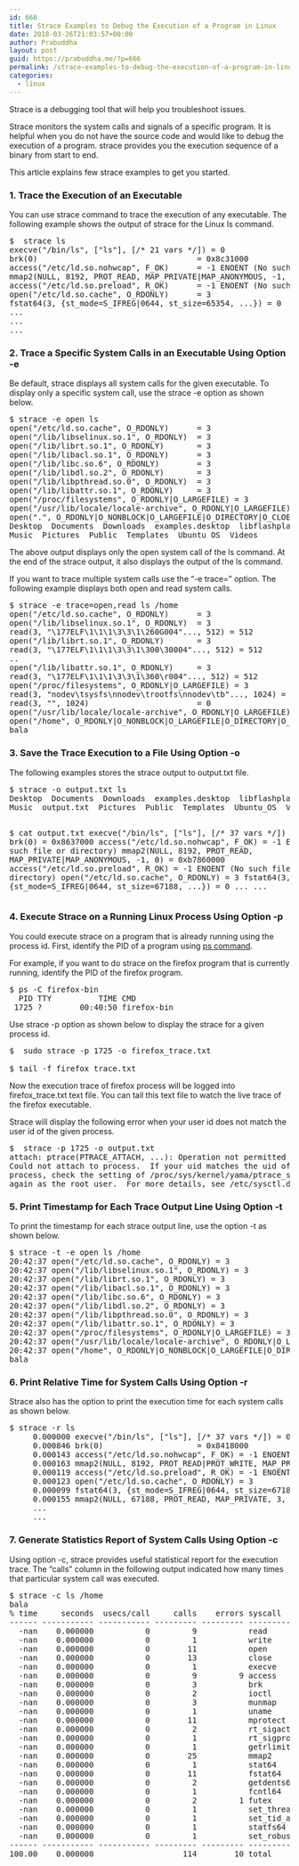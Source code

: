 ```yaml
---
id: 666
title: Strace Examples to Debug the Execution of a Program in Linux
date: 2018-03-26T21:03:57+00:00
author: Prabuddha
layout: post
guid: https://prabuddha.me/?p=666
permalink: /strace-examples-to-debug-the-execution-of-a-program-in-linux/
categories:
  - linux
---
```

Strace is a debugging tool that will help you troubleshoot issues.

Strace monitors the system calls and signals of a specific program. It is helpful when you do not have the source code and would like to debug the execution of a program. strace provides you the execution sequence of a binary from start to end.

This article explains few strace examples to get you started.
<span id="more-8965"></span>
<h3>1. Trace the Execution of an Executable</h3>
You can use strace command to trace the execution of any executable. The following example shows the output of strace for the Linux ls command.
<pre>$  strace ls
execve("/bin/ls", ["ls"], [/* 21 vars */]) = 0
brk(0)                                  = 0x8c31000
access("/etc/ld.so.nohwcap", F_OK)      = -1 ENOENT (No such file or directory)
mmap2(NULL, 8192, PROT_READ, MAP_PRIVATE|MAP_ANONYMOUS, -1, 0) = 0xb78c7000
access("/etc/ld.so.preload", R_OK)      = -1 ENOENT (No such file or directory)
open("/etc/ld.so.cache", O_RDONLY)      = 3
fstat64(3, {st_mode=S_IFREG|0644, st_size=65354, ...}) = 0
...
...
...</pre>
<h3>2. Trace a Specific System Calls in an Executable Using Option -e</h3>
Be default, strace displays all system calls for the given executable. To display only a specific system call, use the strace -e option as shown below.
<pre>$ strace -e open ls
open("/etc/ld.so.cache", O_RDONLY)      = 3
open("/lib/libselinux.so.1", O_RDONLY)  = 3
open("/lib/librt.so.1", O_RDONLY)       = 3
open("/lib/libacl.so.1", O_RDONLY)      = 3
open("/lib/libc.so.6", O_RDONLY)        = 3
open("/lib/libdl.so.2", O_RDONLY)       = 3
open("/lib/libpthread.so.0", O_RDONLY)  = 3
open("/lib/libattr.so.1", O_RDONLY)     = 3
open("/proc/filesystems", O_RDONLY|O_LARGEFILE) = 3
open("/usr/lib/locale/locale-archive", O_RDONLY|O_LARGEFILE) = 3
open(".", O_RDONLY|O_NONBLOCK|O_LARGEFILE|O_DIRECTORY|O_CLOEXEC) = 3
Desktop  Documents  Downloads  examples.desktop  libflashplayer.so 
Music  Pictures  Public  Templates  Ubuntu_OS  Videos</pre>
The above output displays only the open system call of the ls command. At the end of the strace output, it also displays the output of the ls command.

If you want to trace multiple system calls use the “-e trace=” option. The following example displays both open and read system calls.
<pre>$ strace -e trace=open,read ls /home
open("/etc/ld.so.cache", O_RDONLY)      = 3
open("/lib/libselinux.so.1", O_RDONLY)  = 3
read(3, "\177ELF\1\1\1\3\3\1\260G004"..., 512) = 512
open("/lib/librt.so.1", O_RDONLY)       = 3
read(3, "\177ELF\1\1\1\3\3\1\300\30004"..., 512) = 512
..
open("/lib/libattr.so.1", O_RDONLY)     = 3
read(3, "\177ELF\1\1\1\3\3\1\360\r004"..., 512) = 512
open("/proc/filesystems", O_RDONLY|O_LARGEFILE) = 3
read(3, "nodev\tsysfs\nnodev\trootfs\nnodev\tb"..., 1024) = 315
read(3, "", 1024)                       = 0
open("/usr/lib/locale/locale-archive", O_RDONLY|O_LARGEFILE) = 3
open("/home", O_RDONLY|O_NONBLOCK|O_LARGEFILE|O_DIRECTORY|O_CLOEXEC) = 3
bala</pre>
<h3>3. Save the Trace Execution to a File Using Option -o</h3>
The following examples stores the strace output to output.txt file.
<pre>$ strace -o output.txt ls
Desktop  Documents  Downloads  examples.desktop  libflashplayer.so
Music  output.txt  Pictures  Public  Templates  Ubuntu_OS  Videos

$ cat output.txt 
execve("/bin/ls", ["ls"], [/* 37 vars */]) = 0
brk(0)                                  = 0x8637000
access("/etc/ld.so.nohwcap", F_OK)      = -1 ENOENT (No such file or directory)
mmap2(NULL, 8192, PROT_READ, MAP_PRIVATE|MAP_ANONYMOUS, -1, 0) = 0xb7860000
access("/etc/ld.so.preload", R_OK)      = -1 ENOENT (No such file or directory)
open("/etc/ld.so.cache", O_RDONLY)      = 3
fstat64(3, {st_mode=S_IFREG|0644, st_size=67188, ...}) = 0
...
...</pre>
<h3>4. Execute Strace on a Running Linux Process Using Option -p</h3>
You could execute strace on a program that is already running using the process id. First, identify the PID of a program using <a href="https://www.thegeekstuff.com/2011/04/ps-command-examples/">ps command</a>.

For example, if you want to do strace on the firefox program that is currently running, identify the PID of the firefox program.
<pre>$ ps -C firefox-bin
  PID TTY          TIME CMD
 1725 ?        00:40:50 firefox-bin</pre>
Use strace -p option as shown below to display the strace for a given process id.
<pre>$  sudo strace -p 1725 -o firefox_trace.txt

$ tail -f firefox_trace.txt</pre>
Now the execution trace of firefox process will be logged into firefox_trace.txt text file. You can tail this text file to watch the live trace of the firefox executable.

Strace will display the following error when your user id does not match the user id of the given process.
<pre>$  strace -p 1725 -o output.txt
attach: ptrace(PTRACE_ATTACH, ...): Operation not permitted
Could not attach to process.  If your uid matches the uid of the target
process, check the setting of /proc/sys/kernel/yama/ptrace_scope, or try
again as the root user.  For more details, see /etc/sysctl.d/10-ptrace.conf</pre>
<h3>5. Print Timestamp for Each Trace Output Line Using Option -t</h3>
To print the timestamp for each strace output line, use the option -t as shown below.
<pre>$ strace -t -e open ls /home
20:42:37 open("/etc/ld.so.cache", O_RDONLY) = 3
20:42:37 open("/lib/libselinux.so.1", O_RDONLY) = 3
20:42:37 open("/lib/librt.so.1", O_RDONLY) = 3
20:42:37 open("/lib/libacl.so.1", O_RDONLY) = 3
20:42:37 open("/lib/libc.so.6", O_RDONLY) = 3
20:42:37 open("/lib/libdl.so.2", O_RDONLY) = 3
20:42:37 open("/lib/libpthread.so.0", O_RDONLY) = 3
20:42:37 open("/lib/libattr.so.1", O_RDONLY) = 3
20:42:37 open("/proc/filesystems", O_RDONLY|O_LARGEFILE) = 3
20:42:37 open("/usr/lib/locale/locale-archive", O_RDONLY|O_LARGEFILE) = 3
20:42:37 open("/home", O_RDONLY|O_NONBLOCK|O_LARGEFILE|O_DIRECTORY|O_CLOEXEC) = 3
bala</pre>
<h3>6. Print Relative Time for System Calls Using Option -r</h3>
Strace also has the option to print the execution time for each system calls as shown below.
<pre>$ strace -r ls 
     0.000000 execve("/bin/ls", ["ls"], [/* 37 vars */]) = 0
     0.000846 brk(0)                    = 0x8418000
     0.000143 access("/etc/ld.so.nohwcap", F_OK) = -1 ENOENT (No such file or directory)
     0.000163 mmap2(NULL, 8192, PROT_READ|PROT_WRITE, MAP_PRIVATE|MAP_ANONYMOUS, -1, 0) = 0xb787b000
     0.000119 access("/etc/ld.so.preload", R_OK) = -1 ENOENT (No such file or directory)
     0.000123 open("/etc/ld.so.cache", O_RDONLY) = 3
     0.000099 fstat64(3, {st_mode=S_IFREG|0644, st_size=67188, ...}) = 0
     0.000155 mmap2(NULL, 67188, PROT_READ, MAP_PRIVATE, 3, 0) = 0xb786a000
     ...
     ...</pre>
<h3>7. Generate Statistics Report of System Calls Using Option -c</h3>
Using option -c, strace provides useful statistical report for the execution trace. The “calls” column in the following output indicated how many times that particular system call was executed.
<pre>$ strace -c ls /home
bala
% time     seconds  usecs/call     calls    errors syscall
------ ----------- ----------- --------- --------- ----------------
  -nan    0.000000           0         9           read
  -nan    0.000000           0         1           write
  -nan    0.000000           0        11           open
  -nan    0.000000           0        13           close
  -nan    0.000000           0         1           execve
  -nan    0.000000           0         9         9 access
  -nan    0.000000           0         3           brk
  -nan    0.000000           0         2           ioctl
  -nan    0.000000           0         3           munmap
  -nan    0.000000           0         1           uname
  -nan    0.000000           0        11           mprotect
  -nan    0.000000           0         2           rt_sigaction
  -nan    0.000000           0         1           rt_sigprocmask
  -nan    0.000000           0         1           getrlimit
  -nan    0.000000           0        25           mmap2
  -nan    0.000000           0         1           stat64
  -nan    0.000000           0        11           fstat64
  -nan    0.000000           0         2           getdents64
  -nan    0.000000           0         1           fcntl64
  -nan    0.000000           0         2         1 futex
  -nan    0.000000           0         1           set_thread_area
  -nan    0.000000           0         1           set_tid_address
  -nan    0.000000           0         1           statfs64
  -nan    0.000000           0         1           set_robust_list
------ ----------- ----------- --------- --------- ----------------
100.00    0.000000                   114        10 total</pre>